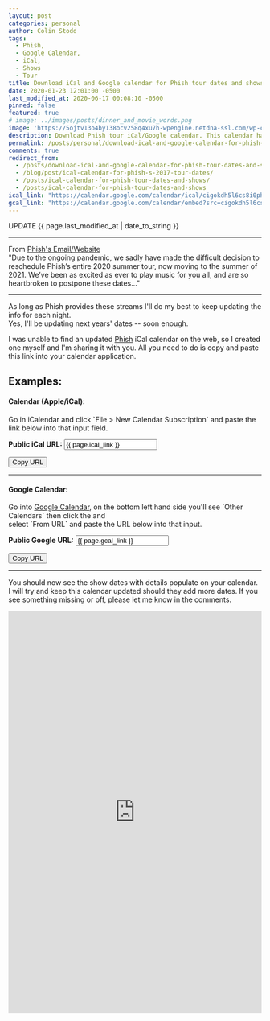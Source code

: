 ```yaml
---
layout: post
categories: personal
author: Colin Stodd
tags:
  - Phish,
  - Google Calendar,
  - iCal,
  - Shows
  - Tour
title: Download iCal and Google calendar for Phish tour dates and shows
date: 2020-01-23 12:01:00 -0500
last_modified_at: 2020-06-17 00:08:10 -0500
pinned: false
featured: true
# image: ../images/posts/dinner_and_movie_words.png
image: 'https://5ojtv13o4by138ocv258q4xu7h-wpengine.netdna-ssl.com/wp-content/uploads/2020/07/19940708ph_great_woods_trey_narration_VHS_screenshot_02_crop.jpg'
description: Download Phish tour iCal/Google calendar. This calendar has been updated to include the "Dinner And A Movie"; also info regarding their rescheduled summer tour.
permalink: /posts/personal/download-ical-and-google-calendar-for-phish-tour-dates-and-shows.html
comments: true
redirect_from:
  - /posts/download-ical-and-google-calendar-for-phish-tour-dates-and-shows.html
  - /blog/post/ical-calendar-for-phish-s-2017-tour-dates/
  - /posts/ical-calendar-for-phish-tour-dates-and-shows/
  - /posts/ical-calendar-for-phish-tour-dates-and-shows
ical_link: "https://calendar.google.com/calendar/ical/cigokdh5l6cs8i0ph6srjiboig%40group.calendar.google.com/public/basic.ics"
gcal_link: "https://calendar.google.com/calendar/embed?src=cigokdh5l6cs8i0ph6srjiboig%40group.calendar.google.com&ctz=America%2FNew_York"
---
```



<div class="blurb mb-3">
<i class="fad fa-microphone-stand" style="font-size:3rem;"></i>  UPDATE <i class="fad fa-calendar-alt"></i> {{ page.last_modified_at | date_to_string }}<br/>
  <hr/>
  <span class="text-yellow">From <a href="https://phish.com/news/summer-tour-rescheduled-for-2021/" target="_blank" rel="_noopener" class="text-yellow" title="Go to Phish's website to read for yourself">Phish's Email/Website <i class="fad fa-external-link-square"></i></a></span><br>
  <span class="text-yellow">"Due to the ongoing pandemic, we sadly have made the difficult decision to reschedule Phish’s entire 2020 summer tour, now moving to the summer of 2021. We’ve been as excited as ever to play music for you all, and are so heartbroken to postpone these dates..."</span> <br>
  <hr/>
  <i class="fad fa-angle-double-right fa-lg"></i> As long as Phish provides these streams I'll do my best to keep updating the info for each night. <br/>
  <i class="fad fa-angle-double-right fa-lg"></i> Yes, I'll be updating next years' dates -- soon enough.
</div>


I was unable to find an updated <a href="https://phish.com/tours" target="_blank" rel="noopener" title="Phish Tour">Phish</a> iCal calendar on the web, so I created one myself and I'm sharing it with you. All you need to do is copy and paste this link into your calendar application.



## Examples:
<h4 class="text-yellow"><i class="fab fa-apple"></i> Calendar (Apple/iCal):</h4>Go in iCalendar and click `File > New Calendar Subscription` and paste the link below into that input field.

**Public <i class="fab fa-apple text-yellow"></i> iCal URL:**
<input type="text" value="{{ page.ical_link }}" id="calendarLink" class="fixed-font">
<p>
  <button onclick="appleFunction()" class="button small">
    <i class="fab fa-apple"></i> Copy URL
  </button>
</p>


-----


<h4 class="text-yellow"><i class="fab fa-google"></i> Google Calendar:</h4>Go into <a href="https://calendar.google.com/calendar" target="_blank" rel="noopener" title="Click to open Google Calendar">Google Calendar</a>, on the bottom left hand side you'll see `Other Calendars` then click the <i class="fal fa-plus neu-text"></i> and <br/>select `From URL` and paste the URL below into that input.


**Public <i class="fab fa-google text-yellow"></i> Google URL:**
<input type="text" value="{{ page.gcal_link }}" id="googleCalendarLink" class="fixed-font">
<p>
  <button onclick="googleFunction()" class="button small">
    <i class="fab fa-google"></i> Copy URL
  </button>
</p>

-----

You should now see the show dates with details populate on your calendar. I will try and keep this calendar updated should they add more dates. If you see something missing or off, please let me know in the comments.

<iframe src="https://calendar.google.com/calendar/b/1/embed?height=600&amp;wkst=1&amp;bgcolor=%235868a1&amp;ctz=America%2FNew_York&amp;src=Y2lnb2tkaDVsNmNzOGkwcGg2c3JqaWJvaWdAZ3JvdXAuY2FsZW5kYXIuZ29vZ2xlLmNvbQ&amp;color=%2300cab3&amp;mode=MONTH&amp;title=%3C%22(((%3C3%20%20Phish%20Shows%20%20%3C%22(((%3C3" style="border-width:0" width="100%" height="800" frameborder="0" scrolling="no"></iframe>


<script type="text/javascript">
// Apple Calendar
function appleFunction() {
  /* Get the text field */
  var copyText = document.getElementById("calendarLink");

  /* Select the text field */
  copyText.select();
  copyText.setSelectionRange(0, 99999); /*For mobile devices*/

  /* Copy the text inside the text field */
  document.execCommand("copy");

  /* Alert the copied text */
  alert("Calendar Link Copied to your clipboard, Now paste it into Apple Calendar. Enjoy the shows! 🐠 🍄 🌈 🌵 🥳 🐲");
}
// Google Calendar
function googleFunction() {
  /* Get the text field */
  var googleText = document.getElementById("googleCalendarLink");

  /* Select the text field */
  googleText.select();
  googleText.setSelectionRange(0, 99999); /*For mobile devices*/

  /* Copy the text inside the text field */
  document.execCommand("copy");

  /* Alert the copied text */
  alert("Calendar Link Copied to your clipboard, Now paste it into Google Calendar. Enjoy the shows! 🐠 🍄 🌈 🌵 🥳 🐲");
}
</script>